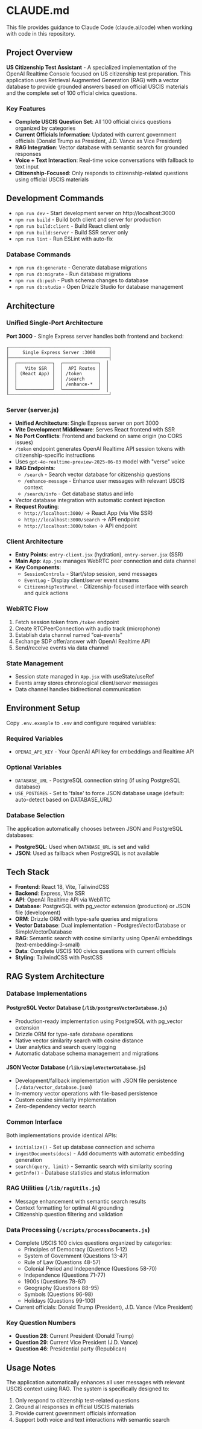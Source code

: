 # CLAUDE.md

This file provides guidance to Claude Code (claude.ai/code) when working with code in this repository.

## Project Overview

**US Citizenship Test Assistant** - A specialized implementation of the OpenAI Realtime Console focused on US citizenship test preparation. This application uses Retrieval Augmented Generation (RAG) with a vector database to provide grounded answers based on official USCIS materials and the complete set of 100 official civics questions.

### Key Features
- **Complete USCIS Question Set**: All 100 official civics questions organized by categories
- **Current Officials Information**: Updated with current government officials (Donald Trump as President, J.D. Vance as Vice President)
- **RAG Integration**: Vector database with semantic search for grounded responses
- **Voice + Text Interaction**: Real-time voice conversations with fallback to text input
- **Citizenship-Focused**: Only responds to citizenship-related questions using official USCIS materials

## Development Commands

- `npm run dev` - Start development server on http://localhost:3000
- `npm run build` - Build both client and server for production
- `npm run build:client` - Build React client only
- `npm run build:server` - Build SSR server only
- `npm run lint` - Run ESLint with auto-fix

### Database Commands
- `npm run db:generate` - Generate database migrations
- `npm run db:migrate` - Run database migrations  
- `npm run db:push` - Push schema changes to database
- `npm run db:studio` - Open Drizzle Studio for database management

## Architecture

### Unified Single-Port Architecture
**Port 3000** - Single Express server handles both frontend and backend:
```
┌─────────────────────────────────────┐
│     Single Express Server :3000     │
├─────────────────────────────────────┤
│  ┌─────────────┐  ┌─────────────┐  │
│  │   Vite SSR  │  │  API Routes │  │
│  │ (React App) │  │ /token      │  │
│  │             │  │ /search     │  │
│  │             │  │ /enhance-*  │  │
│  └─────────────┘  └─────────────┘  │
└─────────────────────────────────────┘
```

### Server (server.js)
- **Unified Architecture**: Single Express server on port 3000
- **Vite Development Middleware**: Serves React frontend with SSR
- **No Port Conflicts**: Frontend and backend on same origin (no CORS issues)
- `/token` endpoint generates OpenAI Realtime API session tokens with citizenship-specific instructions
- Uses `gpt-4o-realtime-preview-2025-06-03` model with "verse" voice
- **RAG Endpoints**:
  - `/search` - Search vector database for citizenship questions
  - `/enhance-message` - Enhance user messages with relevant USCIS context
  - `/search/info` - Get database status and info
- Vector database integration with automatic context injection
- **Request Routing**:
  - `http://localhost:3000/` → React App (via Vite SSR)
  - `http://localhost:3000/search` → API endpoint
  - `http://localhost:3000/token` → API endpoint

### Client Architecture
- **Entry Points**: `entry-client.jsx` (hydration), `entry-server.jsx` (SSR)
- **Main App**: `App.jsx` manages WebRTC peer connection and data channel
- **Key Components**:
  - `SessionControls` - Start/stop session, send messages
  - `EventLog` - Display client/server event streams
  - `CitizenshipTestPanel` - Citizenship-focused interface with search and quick actions

### WebRTC Flow
1. Fetch session token from `/token` endpoint
2. Create RTCPeerConnection with audio track (microphone)
3. Establish data channel named "oai-events"
4. Exchange SDP offer/answer with OpenAI Realtime API
5. Send/receive events via data channel

### State Management
- Session state managed in `App.jsx` with useState/useRef
- Events array stores chronological client/server messages
- Data channel handles bidirectional communication

## Environment Setup

Copy `.env.example` to `.env` and configure required variables:

### Required Variables
- `OPENAI_API_KEY` - Your OpenAI API key for embeddings and Realtime API

### Optional Variables  
- `DATABASE_URL` - PostgreSQL connection string (if using PostgreSQL database)
- `USE_POSTGRES` - Set to 'false' to force JSON database usage (default: auto-detect based on DATABASE_URL)

### Database Selection
The application automatically chooses between JSON and PostgreSQL databases:
- **PostgreSQL**: Used when `DATABASE_URL` is set and valid
- **JSON**: Used as fallback when PostgreSQL is not available

## Tech Stack

- **Frontend**: React 18, Vite, TailwindCSS
- **Backend**: Express, Vite SSR
- **API**: OpenAI Realtime API via WebRTC
- **Database**: PostgreSQL with pg_vector extension (production) or JSON file (development)
- **ORM**: Drizzle ORM with type-safe queries and migrations
- **Vector Database**: Dual implementation - PostgresVectorDatabase or SimpleVectorDatabase
- **RAG**: Semantic search with cosine similarity using OpenAI embeddings (text-embedding-3-small)
- **Data**: Complete USCIS 100 civics questions with current officials
- **Styling**: TailwindCSS with PostCSS

## RAG System Architecture

### Database Implementations

#### PostgreSQL Vector Database (`/lib/postgresVectorDatabase.js`)
- Production-ready implementation using PostgreSQL with pg_vector extension
- Drizzle ORM for type-safe database operations
- Native vector similarity search with cosine distance
- User analytics and search query logging
- Automatic database schema management and migrations

#### JSON Vector Database (`/lib/simpleVectorDatabase.js`)
- Development/fallback implementation with JSON file persistence (`./data/vector_database.json`)
- In-memory vector operations with file-based persistence
- Custom cosine similarity implementation
- Zero-dependency vector search

### Common Interface
Both implementations provide identical APIs:
- `initialize()` - Set up database connection and schema
- `ingestDocuments(docs)` - Add documents with automatic embedding generation
- `search(query, limit)` - Semantic search with similarity scoring
- `getInfo()` - Database statistics and status information

### RAG Utilities (`/lib/ragUtils.js`)
- Message enhancement with semantic search results
- Context formatting for optimal AI grounding
- Citizenship question filtering and validation

### Data Processing (`/scripts/processDocuments.js`)
- Complete USCIS 100 civics questions organized by categories:
  - Principles of Democracy (Questions 1-12)
  - System of Government (Questions 13-47)
  - Rule of Law (Questions 48-57)
  - Colonial Period and Independence (Questions 58-70)
  - Independence (Questions 71-77)
  - 1900s (Questions 78-87)
  - Geography (Questions 88-95)
  - Symbols (Questions 96-98)
  - Holidays (Questions 99-100)
- Current officials: Donald Trump (President), J.D. Vance (Vice President)

### Key Question Numbers
- **Question 28**: Current President (Donald Trump)
- **Question 29**: Current Vice President (J.D. Vance)
- **Question 46**: Presidential party (Republican)

## Usage Notes

The application automatically enhances all user messages with relevant USCIS context using RAG. The system is specifically designed to:
1. Only respond to citizenship test-related questions
2. Ground all responses in official USCIS materials
3. Provide current government officials information
4. Support both voice and text interactions with semantic search
